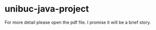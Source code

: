 # unibuc-java-project

For more detail please open the pdf file. I promise it will be a brief story.
